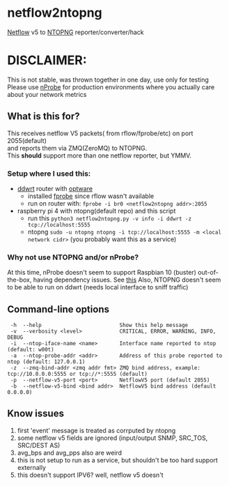 # netflow2ntopng
[Netflow](https://www.cisco.com/c/en/us/products/ios-nx-os-software/ios-netflow/index.html) v5 to [NTOPNG](https://www.ntop.org/products/traffic-analysis/ntop/) reporter/converter/hack

# DISCLAIMER: 
This is not stable, was thrown together in one day, use only for testing  
Please use [nProbe](https://www.ntop.org/products/netflow/nprobe/) for production environments where you actually care about your network metrics

## What is this for?
This receives netflow V5 packets( from rflow/fprobe/etc) on port 2055(default)  
and reports them via ZMQ(ZeroMQ) to NTOPNG.  
This **should** support more than one netflow reporter, but YMMV.
  
### Setup where I used this:  
* [ddwrt](https://dd-wrt.com/) router with [optware](https://wiki.dd-wrt.com/wiki/index.php/Optware)
  * installed [fprobe](https://sourceforge.net/projects/fprobe/) since rflow wasn't available
  * run on router with: `fprobe -i br0 <netflow2ntopng addr>:2055`
* raspberry pi 4 with ntopng(default repo) and this script
  * run this `python3 netflow2ntopng.py -v info -i ddwrt -z tcp://localhost:5555`
  * ntopng `sudo -u ntopng ntopng -i tcp://localhost:5555 -m <local network cidr>` (you probably want this as a service)

### Why not use NTOPNG and/or nProbe?
At this time, nProbe doesn't seem to support Raspbian 10 (buster) out-of-the-box, having dependency issues. See [this](https://github.com/ntop/ntopng/issues/2706) 
Also, NTOPNG doesn't seem to be able to run on ddwrt (needs local interface to sniff traffic)

## Command-line options
```
 -h  --help                         Show this help message
 -v  --verbosity <level>            CRITICAL, ERROR, WARNING, INFO, DEBUG
 -i  --ntop-iface-name <name>       Interface name reported to ntop (default: w00t)
 -a  --ntop-probe-addr <addr>       Address of this probe reported to ntop (default: 127.0.0.1)
 -z  --zmq-bind-addr <zmq addr fmt> ZMQ bind address, example: tcp://10.0.0.0:5555 or tcp://*:5555 (default)
 -p  --netflow-v5-port <port>       NetflowV5 port (default 2055)
 -b  --netflow-v5-bind <bind addr>  NetflowV5 bind address (default 0.0.0.0)
```

## Know issues
1. first 'event' message is treated as corrputed by ntopng
1. some netflow v5 fields are ignored (input/output SNMP, SRC_TOS, SRC/DEST AS)
1. avg_bps and avg_pps also are weird
1. this is not setup to run as a service, but shouldn't be too hard support externally
1. this doesn't support IPV6? well, netflow v5 doesn't
